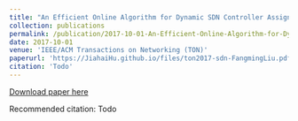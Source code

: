 ```yaml
---
title: "An Efficient Online Algorithm for Dynamic SDN Controller Assignment in Data Center Networks"
collection: publications
permalink: /publication/2017-10-01-An-Efficient-Online-Algorithm-for-Dynamic-SDN-Controller-Assignment-in-Data-Center-Networks
date: 2017-10-01
venue: 'IEEE/ACM Transactions on Networking (TON)'
paperurl: 'https://JiahaiHu.github.io/files/ton2017-sdn-FangmingLiu.pdf'
citation: 'Todo'
---
```


<a href='https://JiahaiHu.github.io/files/ton2017-sdn-FangmingLiu.pdf'>Download paper here</a>

Recommended citation: Todo